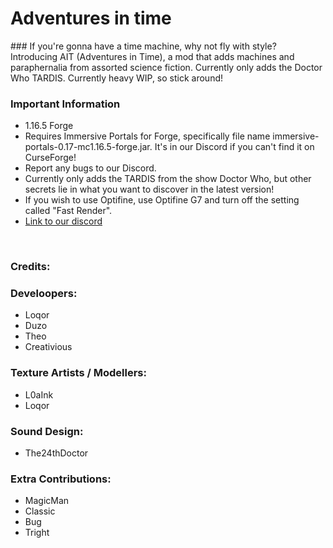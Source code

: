 # Adventures in time

### If you're gonna have a time machine, why not fly with style? Introducing AIT (Adventures in Time), a mod that adds machines and paraphernalia from assorted science fiction. Currently only adds the Doctor Who TARDIS. Currently heavy WIP, so stick around! 

### Important Information
- 1.16.5 Forge
- Requires Immersive Portals for Forge, specifically file name immersive-portals-0.17-mc1.16.5-forge.jar. It's in our Discord if you can't find it on CurseForge!
- Report any bugs to our Discord.
- Currently only adds the TARDIS from the show Doctor Who, but other secrets lie in what you want to discover in the latest version!
- If you wish to use Optifine, use Optifine G7 and turn off the setting called "Fast Render".
- [Link to our discord](https://discord.com/invite/tMrB5p3v36)

 

### Credits:

### Develoopers:
- Loqor
- Duzo
- Theo
- Creativious

### Texture Artists / Modellers:
- L0aInk
- Loqor

### Sound Design:
- The24thDoctor

### Extra Contributions:
- MagicMan
- Classic
- Bug
- Tright
